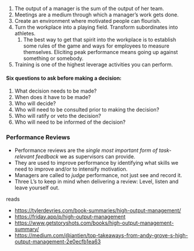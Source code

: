 
1.  The output of a manager is the sum of the output of her team.
2.  Meetings are a medium through which a manager’s work gets done.
3.  Create an environment where motivated people can flourish.
4.  Turn the workplace into a playing field. Transform subordinates into athletes.
	1. The best way to get that spirit into the workplace is to establish some rules of the game and ways for employees to measure themselves. Eliciting peak performance means going up against something or somebody.
5.  Training is one of the highest leverage activities you can perform.


#### Six questions to ask before making a decision:

1.  What decision needs to be made?
2.  When does it have to be made?
3.  Who will decide?
4.  Who will need to be consulted prior to making the decision?
5.  Who will ratify or veto the decision?
6.  Who will need to be informed of the decision?

### Performance Reviews

-   Performance reviews are the _single most important form of task-relevant feedback_ we as supervisors can provide.
-   They are used to improve performance by identifying what skills we need to improve and/or to intensify motivation.
-   Managers are called to _judge_ performance, not just see and record it.
-   Three L’s to keep in mind when delivering a review: Level, listen and leave yourself out.


reads

- https://tylerdevries.com/book-summaries/high-output-management/
- https://friday.app/p/high-output-management
- https://www.getstoryshots.com/books/high-output-management-summary/
- https://medium.com/@iantien/top-takeaways-from-andy-grove-s-high-output-management-2e0ecfb1ea63